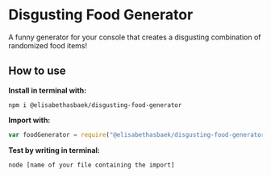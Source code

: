 # Disgusting Food Generator
A funny generator for your console that creates a disgusting combination of randomized food items! 

## How to use
**Install in terminal with:**

 `npm i @elisabethasbaek/disgusting-food-generator`

**Import with:**
```javascript
var foodGenerator = require("@elisabethasbaek/disgusting-food-generator");
```

**Test by writing in terminal:**

 `node [name of your file containing the import]`